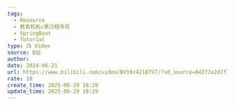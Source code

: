 ```yaml
---
tags:
  - Resource
  - 教育机构/黑马程序员
  - SpringBoot
  - Tutorial
type: 📺 Video
source: B站
author: 
date: 2024-06-21
url: https://www.bilibili.com/video/BV19z421B7V7/?vd_source=84272a2d7f72158b38778819be5bc6ad
rate: 10
create_time: 2025-06-29 18:29
update_time: 2025-06-29 18:29
---
```

